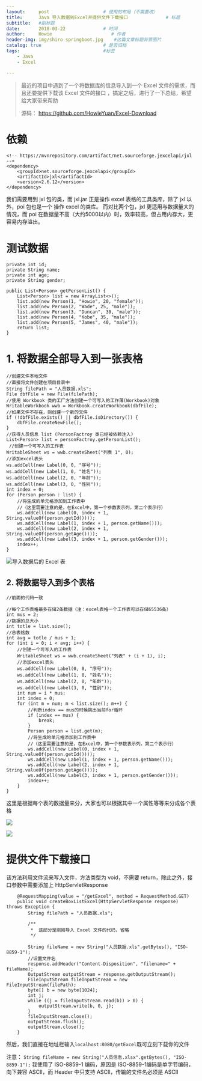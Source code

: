 ```yaml
---
layout:     post                    # 使用的布局（不需要改）
title:      Java 导入数据到Excel并提供文件下载接口              # 标题 
subtitle:   #副标题
date:       2018-03-22              # 时间
author:     Howie                      # 作者
header-img: img/shiro springboot.jpg    #这篇文章标题背景图片
catalog: true                       # 是否归档
tags:                               #标签
    - Java
    - Excel

---
```

>最近的项目中遇到了一个将数据库的信息导入到一个 Excel 文件的需求，而且还要提供下载该 Excel 文件的接口 ，搞定之后，进行了一下总结，希望给大家带来帮助
>
> 源码： https://github.com/HowieYuan/Excel-Download

# 依赖
```
<!-- https://mvnrepository.com/artifact/net.sourceforge.jexcelapi/jxl -->
<dependency>
	<groupId>net.sourceforge.jexcelapi</groupId>
	<artifactId>jxl</artifactId>
	<version>2.6.12</version>
</dependency>
```
我们需要用到 jxl 包的类，而 jxl.jar 正是操作 excel 表格的工具类库，除了 jxl 以外，poi 包也是一个 操作 excel 的类库。
而对比两个包，jxl 更适用与数据量大的情况，而 poi 在数据量不高（大约5000以内）时，效率较高，但占用内存大，更容易内存溢出。

# 测试数据
```
private int id;
private String name;
private int age;
private String gender;
```
```
public List<Person> getPersonList() {
    List<Person> list = new ArrayList<>();
    list.add(new Person(1, "Howie", 20, "female"));
    list.add(new Person(2, "Wade", 25, "male"));
    list.add(new Person(3, "Duncan", 30, "male"));
    list.add(new Person(4, "Kobe", 35, "male"));
    list.add(new Person(5, "James", 40, "male"));
    return list;
}
```
# 1. 将数据全部导入到一张表格
```
//创建文件本地文件
//直接将文件创建在项目目录中
String filePath = "人员数据.xls";
File dbfFile = new File(filePath);
//使用 Workbook 类的工厂方法创建一个可写入的工作薄(Workbook)对象
WritableWorkbook wwb = Workbook.createWorkbook(dbfFile);
//如果文件不存在，则创建一个新的文件
if (!dbfFile.exists() || dbfFile.isDirectory()) {
    dbfFile.createNewFile();
}
//获得人员信息 list (PersonFactroy 类已经被依赖注入)
List<Person> list = personFactroy.getPersonList();
 //创建一个可写入的工作表
WritableSheet ws = wwb.createSheet("列表 1", 0); 
//添加excel表头
ws.addCell(new Label(0, 0, "序号"));
ws.addCell(new Label(1, 0, "姓名"));
ws.addCell(new Label(2, 0, "年龄"));
ws.addCell(new Label(3, 0, "性别"));
int index = 0;
for (Person person : list) {
    //将生成的单元格添加到工作表中
    //（这里需要注意的是，在Excel中，第一个参数表示列，第二个表示行）
    ws.addCell(new Label(0, index + 1, String.valueOf(person.getId())));
    ws.addCell(new Label(1, index + 1, person.getName()));
    ws.addCell(new Label(2, index + 1, String.valueOf(person.getAge())));
    ws.addCell(new Label(3, index + 1, person.getGender()));
    index++;
}
```
![导入数据后的 Excel 表](https://upload-images.jianshu.io/upload_images/8807674-d8d25996aa645bfb.png?imageMogr2/auto-orient/strip%7CimageView2/2/w/1240)

## 2. 将数据导入到多个表格
```
//前面的代码一致

//每个工作表格最多存储2条数据（注：excel表格一个工作表可以存储65536条）
int mus = 2; 
//数据的总大小
int totle = list.size();
//总表格数
int avg = totle / mus + 1;
for (int i = 0; i < avg; i++) {
    //创建一个可写入的工作表
    WritableSheet ws = wwb.createSheet("列表" + (i + 1), i);  
    //添加excel表头
    ws.addCell(new Label(0, 0, "序号"));
    ws.addCell(new Label(1, 0, "姓名"));
    ws.addCell(new Label(2, 0, "年龄"));
    ws.addCell(new Label(3, 0, "性别"));
    int num = i * mus;
    int index = 0;
    for (int m = num; m < list.size(); m++) {
        //判断index == mus的时候跳出当前for循环
        if (index == mus) {
            break;
        }
        Person person = list.get(m);
        //将生成的单元格添加到工作表中
        //（这里需要注意的是，在Excel中，第一个参数表示列，第二个表示行）
        ws.addCell(new Label(0, index + 1, String.valueOf(person.getId())));
        ws.addCell(new Label(1, index + 1, person.getName()));
        ws.addCell(new Label(2, index + 1, String.valueOf(person.getAge())));
        ws.addCell(new Label(3, index + 1, person.getGender()));
        index++;
    }
}
```
这里是根据每个表的数据量来分，大家也可以根据其中一个属性等等来分成各个表格

![](https://upload-images.jianshu.io/upload_images/8807674-5a92ae9f28e59e5a.png?imageMogr2/auto-orient/strip%7CimageView2/2/w/1240)

![](https://upload-images.jianshu.io/upload_images/8807674-1e5ec1f1d2eb73c1.png?imageMogr2/auto-orient/strip%7CimageView2/2/w/1240)

# 提供文件下载接口
该方法利用文件流来写入文件，方法类型为 void，不需要 return，除此之外，接口参数中需要添加上 HttpServletResponse 
```
    @RequestMapping(value = "/getExcel", method = RequestMethod.GET)
    public void createBoxListExcel(HttpServletResponse response) throws Exception {
        String filePath = "人员数据.xls";
        
        /**
         *  这部分是刚刚导入 Excel 文件的代码，省略
         */
        
        String fileName = new String("人员数据.xls".getBytes(), "ISO-8859-1");
        //设置文件名
        response.addHeader("Content-Disposition", "filename=" + fileName);
        OutputStream outputStream = response.getOutputStream();
        FileInputStream fileInputStream = new FileInputStream(filePath);
        byte[] b = new byte[1024];
        int j;
        while ((j = fileInputStream.read(b)) > 0) {
            outputStream.write(b, 0, j);
        }
        fileInputStream.close();
        outputStream.flush();
        outputStream.close();
    }
```
然后，我们直接在地址栏输入```localhost:8080/getExcel```既可立刻下载你的文件

注意： ```String fileName = new String("人员信息.xlsx".getBytes(), "ISO-8859-1");``` 我使用了 ISO-8859-1 编码，原因是 ISO-8859-1编码是单字节编码，向下兼容 ASCII，而 Header 中只支持 ASCII，传输的文件名必须是 ASCII




